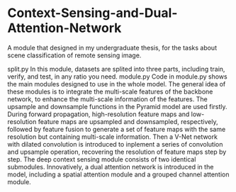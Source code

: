 # Context-Sensing-and-Dual-Attention-Network
A module that designed in my undergraduate thesis, for the tasks about scene classification of remote sensing image.


split.py 
In this module, datasets are splited into three parts, including train, verify, and test, in any ratio you need.
module.py 
Code in module.py shows the main modules designed to use in the whole model. The general idea of these modules is to integrate the multi-scale features of the backbone network, to enhance the multi-scale information of the features.
The upsample and downsample functions in the Pyramid model are used firstly. During forward propagation, high-resolution feature maps and low-resolution feature maps are upsampled and downsampled, respectively, followed by feature fusion to generate a set of feature maps with the same resolution but containing multi-scale information.
Then a V-Net network with dilated convolution is introduced to inplement a series of convolution and upsample operation, recovering the resolution of feature maps step by step.
The deep context sensing module consists of two identical submodules.
Innovatively, a dual attention network is introduced in the model, including a spatial attention module and a grouped channel attention module.
